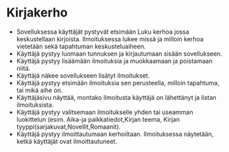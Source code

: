 # Kirjakerho

* Sovelluksessa käyttäjät pystyvät etsimään Luku kerhoa jossa keskustellaan kirjoista. Ilmoituksessa lukee missä ja milloin kerhoa vietetään sekä tapahtuman keskusteluaiheen.
* Käyttäjä pystyy luomaan tunnuksen ja kirjautumaan sisään sovellukseen.
* Käyttäjä pystyy lisäämään ilmoituksia ja muokkaamaan ja poistamaan niitä.
* Käyttäjä näkee sovellukseen lisätyt ilmoitukset.
* Käyttäjä pystyy etsimään ilmoituksia sen perusteella, milloin tapahtuma, tai mikä aihe on.
* Käyttäjäsivu näyttää, montako ilmoitusta käyttäjä on lähettänyt ja listan ilmoituksista.
* Käyttäjä pystyy valitsemaan ilmoitukselle yhden tai useamman luokittelun (esim. Aika-ja paikkatiedot,Kirjan teema, Kirjan tyyppi(sarjakuvat,Novellit,Romaanit).
* Käyttäjä pystyy ilmoittautumaan kerhoiltaan. Ilmoituksessa näytetään, ketkä käyttäjät ovat ilmoittautuneet.
